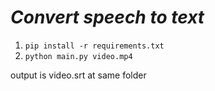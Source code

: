 # ***Convert speech to text***

1. ```pip install -r requirements.txt```
2. ```python main.py video.mp4```

output is video.srt at same folder